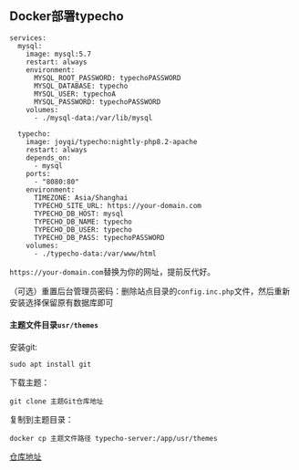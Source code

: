 ## Docker部署typecho



```
services:
  mysql:
    image: mysql:5.7
    restart: always
    environment:
      MYSQL_ROOT_PASSWORD: typechoPASSWORD
      MYSQL_DATABASE: typecho
      MYSQL_USER: typechoA
      MYSQL_PASSWORD: typechoPASSWORD
    volumes:
      - ./mysql-data:/var/lib/mysql

  typecho:
    image: joyqi/typecho:nightly-php8.2-apache
    restart: always
    depends_on:
      - mysql
    ports:
      - "8080:80"
    environment:
      TIMEZONE: Asia/Shanghai
      TYPECHO_SITE_URL: https://your-domain.com
      TYPECHO_DB_HOST: mysql
      TYPECHO_DB_NAME: typecho
      TYPECHO_DB_USER: typecho
      TYPECHO_DB_PASS: typechoPASSWORD
    volumes:
      - ./typecho-data:/var/www/html
```

`https://your-domain.com`替换为你的网址，提前反代好。

（可选）重置后台管理员密码：删除站点目录的`config.inc.php`文件，然后重新安装选择保留原有数据库即可

#### 主题文件目录`usr/themes`

安装git:
```
sudo apt install git
```

下载主题：
```
git clone 主题Git仓库地址
```
复制到主题目录：
```
docker cp 主题文件路径 typecho-server:/app/usr/themes
```

[仓库地址](https://hub.docker.com/r/joyqi/typecho)
